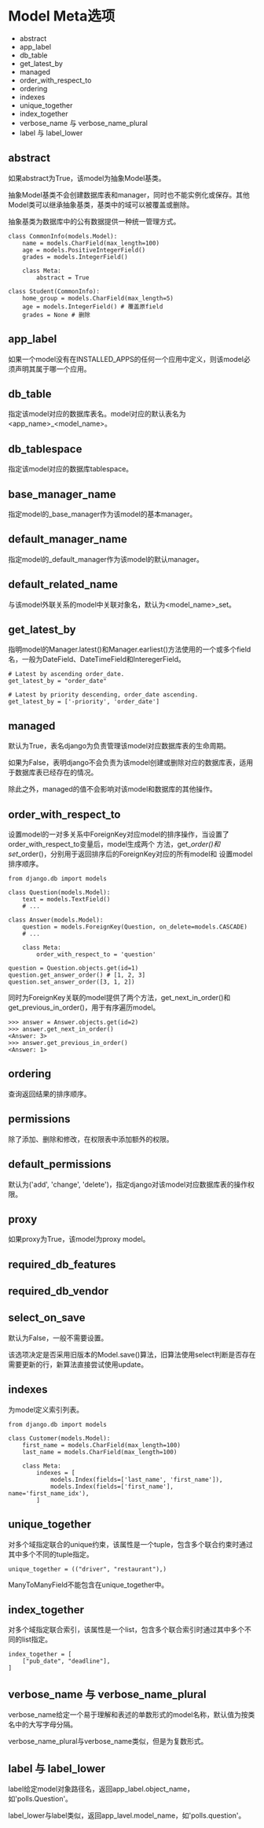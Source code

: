 # Model Meta选项

- abstract
- app_label
- db_table
- get_latest_by
- managed
- order_with_respect_to
- ordering
- indexes
- unique_together
- index_together
- verbose_name 与 verbose_name_plural
- label 与 label_lower

## abstract

如果abstract为True，该model为抽象Model基类。

抽象Model基类不会创建数据库表和manager，同时也不能实例化或保存。其他Model类可以继承抽象基类，基类中的域可以被覆盖或删除。

抽象基类为数据库中的公有数据提供一种统一管理方式。

    class CommonInfo(models.Model):
        name = models.CharField(max_length=100)
        age = models.PositiveIntegerField()
        grades = models.IntegerField()

        class Meta:
            abstract = True

    class Student(CommonInfo):
        home_group = models.CharField(max_length=5)
        age = models.IntegerField() # 覆盖原field
        grades = None # 删除

## app_label

如果一个model没有在INSTALLED_APPS的任何一个应用中定义，则该model必须声明其属于哪一个应用。

## db_table

指定该model对应的数据库表名。model对应的默认表名为<app_name>_<model_name>。

## db_tablespace

指定该model对应的数据库tablespace。

## base_manager_name

指定model的_base_manager作为该model的基本manager。

## default_manager_name

指定model的_default_manager作为该model的默认manager。

## default_related_name

与该model外联关系的model中关联对象名，默认为<model_name>_set。

## get_latest_by

指明model的Manager.latest()和Manager.earliest()方法使用的一个或多个field名，一般为DateField、DateTimeField和InteregerField。

    # Latest by ascending order_date.
    get_latest_by = "order_date"

    # Latest by priority descending, order_date ascending.
    get_latest_by = ['-priority', 'order_date']

## managed

默认为True，表名django为负责管理该model对应数据库表的生命周期。

如果为False，表明django不会负责为该model创建或删除对应的数据库表，适用于数据库表已经存在的情况。

除此之外，managed的值不会影响对该model和数据库的其他操作。

## order_with_respect_to

设置model的一对多关系中ForeignKey对应model的排序操作，当设置了order_with_respect_to变量后，model生成两个
方法，get_<related>_order()和set_<related>_order()，分别用于返回排序后的ForeignKey对应的所有model和
设置model排序顺序。

    from django.db import models

    class Question(models.Model):
        text = models.TextField()
        # ...

    class Answer(models.Model):
        question = models.ForeignKey(Question, on_delete=models.CASCADE)
        # ...

        class Meta:
            order_with_respect_to = 'question'

    question = Question.objects.get(id=1)
    question.get_answer_order() # [1, 2, 3]
    question.set_answer_order([3, 1, 2])

同时为ForeignKey关联的model提供了两个方法，get_next_in_order()和get_previous_in_order()，用于有序遍历model。

    >>> answer = Answer.objects.get(id=2)
    >>> answer.get_next_in_order()
    <Answer: 3>
    >>> answer.get_previous_in_order()
    <Answer: 1>

## ordering

查询返回结果的排序顺序。

## permissions

除了添加、删除和修改，在权限表中添加额外的权限。

## default_permissions

默认为('add', 'change', 'delete')，指定django对该model对应数据库表的操作权限。

## proxy

如果proxy为True，该model为proxy model。

## required_db_features

## required_db_vendor

## select_on_save

默认为False，一般不需要设置。

该选项决定是否采用旧版本的Model.save()算法，旧算法使用select判断是否存在需要更新的行，新算法直接尝试使用update。

## indexes

为model定义索引列表。

    from django.db import models

    class Customer(models.Model):
        first_name = models.CharField(max_length=100)
        last_name = models.CharField(max_length=100)

        class Meta:
            indexes = [
                models.Index(fields=['last_name', 'first_name']),
                models.Index(fields=['first_name'], name='first_name_idx'),
            ]

## unique_together

对多个域指定联合的unique约束，该属性是一个tuple，包含多个联合约束时通过其中多个不同的tuple指定。

    unique_together = (("driver", "restaurant"),)

ManyToManyField不能包含在unique_together中。

## index_together

对多个域指定联合索引，该属性是一个list，包含多个联合索引时通过其中多个不同的list指定。

    index_together = [
        ["pub_date", "deadline"],
    ]

## verbose_name 与 verbose_name_plural

verbose_name给定一个易于理解和表述的单数形式的model名称，默认值为按类名中的大写字母分隔。

verbose_name_plural与verbose_name类似，但是为复数形式。

## label 与 label_lower

label给定model对象路径名，返回app_label.object_name，如'polls.Question'。

label_lower与label类似，返回app_lavel.model_name，如'polls.question'。
